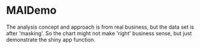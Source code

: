 # MAIDemo
The analysis concept and approach is from real business, but the data set is after 'masking'. So the chart might not make 'right' business sense, but just demonstrate the shiny app function.
